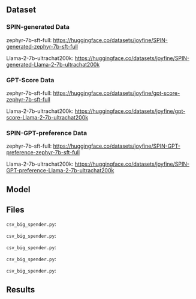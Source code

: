 ## Dataset
### SPIN-generated Data
zephyr-7b-sft-full: https://huggingface.co/datasets/joyfine/SPIN-generated-zephyr-7b-sft-full

Llama-2-7b-ultrachat200k: https://huggingface.co/datasets/joyfine/SPIN-generated-Llama-2-7b-ultrachat200k


### GPT-Score Data
zephyr-7b-sft-full: https://huggingface.co/datasets/joyfine/gpt-score-zephyr-7b-sft-full

Llama-2-7b-ultrachat200k: https://huggingface.co/datasets/joyfine/gpt-score-Llama-2-7b-ultrachat200k

### SPIN-GPT-preference Data
zephyr-7b-sft-full: https://huggingface.co/datasets/joyfine/SPIN-GPT-preference-zephyr-7b-sft-full

Llama-2-7b-ultrachat200k: https://huggingface.co/datasets/joyfine/SPIN-GPT-preference-Llama-2-7b-ultrachat200k


## Model




## Files
`csv_big_spender.py`: 

`csv_big_spender.py`: 

`csv_big_spender.py`: 

`csv_big_spender.py`: 

`csv_big_spender.py`: 

## Results



